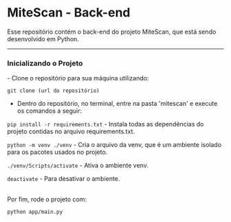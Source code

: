 # MiteScan - Back-end
Esse repositório contém o back-end do projeto MiteScan, que está sendo desenvolvido em Python.
<hr>
<h3>Inicializando o Projeto</h3>
- Clone o repositório para sua máquina utilizando:

`git clone (url do repositório)` <br>

- Dentro do repositório, no terminal, entre na pasta 'mitescan' e execute os comandos a seguir:

  
`pip install -r requirements.txt` - Instala todas as dependências do projeto contidas no arquivo requirements.txt. <br>


`python -m venv ./venv` - Cria o arquivo da venv, que é um ambiente isolado para os pacotes usados no projeto.<br>


`./venv/Scripts/activate` - Ativa o ambiente venv.<br>


`deactivate` - Para desativar o ambiente.<br>


<br>
Por fim, rode o projeto com:

`python app/main.py`
